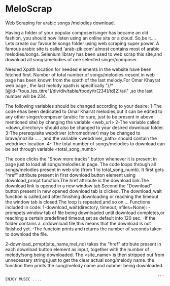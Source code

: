 # MeloScrap
Web Scraping for arabic songs /melodies download.

Having a folder of your popular composer/singer has became an old fashion, you should now listen using an online site or a cloud.
So,be it.... Lets create our favourite songs folder using web scraping super power.
A famous arabic site is called 'arab-zik.com' almost contains most of arabic melodies/songs.
Selenium library has been used to web scrap this site,and download all songs/melodies of one selected singer/composer.

Needed Xpath location for needed elements in the website have been fetched first.
Number of total number of songs/melodies rresent in web page has been known from the xpath of the last melody.For Omar Khayrat web page , the last melody xpath is specifically "//*[@id="tous_les_titre"]/div/div/table/tbody/tr[234]/td[2]/a/i" ,so the last number will be 234.


The following variables should be changed according to your desire:
1-The code ehas been dedicated to Omar Khairat melodies,but it can be edited to any other singer/composer (arabic for sure, just to be present in above mentioned site) by changing the variable <web_url>
2-The variable called <down_directory> should also be changed to your desired download folder.
3-The prerequisite webdriver (chromedriver) may be changed to brave/mozilla ..... ,and the variable <webdriver_path> should contain the webdriver location.
4- The total number of songs/melodies to download can be set through variable <total_song_numb>

The code clicks the "Show more tracks" button whenever it is present in page just to load all songs/melodies in page.
The code loops through all songs/melodies present in web site (from 1 to total_song_numb). It first gets "href" attribute present in first download button element using download_prmpt function.The href attribute is the download link.The download link is opened in a new window tab.Second the "Download" button present in new opened download tab  is clicked. The download_wait function is called,and after finishing downloading or reaching the timeout the window tab is closed.The loop is repeated,and so on ...
Functions included in code:
1-download_wait(directory, timeout, nfiles=None):
  -prompets window tab of file being downloaded until download completes,or reaching a certain predefined timeout,set as default into 120 sec.
  -If the folder contains a .crdownload file,this means that the download is not finished yet.
  -The functoin prints and returns the number of seconds taken to download the file.


2-download_prmpt(site_name,mel_no) takes the "href" attribute present in each download button element as input, together with the number of melody/song being downloaded. The <site_name> is then stripped out from unnecessary strings,just to get the clear actual song/melody name. the function then prints the song/melody name and nubmer being downloaded.

                                                                       ... ENJOY MUSIC ....

